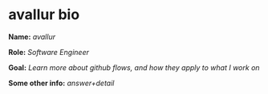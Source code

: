 # avallur bio

**Name:** *avallur*

**Role:** *Software Engineer*

**Goal:** *Learn more about github flows, and how they apply to what I work on*

**Some other info:** *answer+detail*
